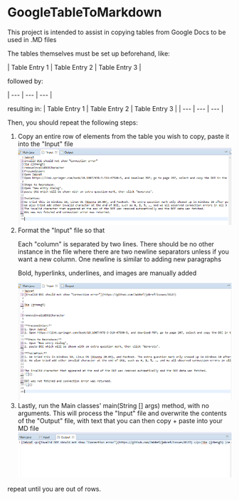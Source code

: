 # GoogleTableToMarkdown

This project is intended to assist in copying tables from Google Docs to be used in .MD files

The tables themselves must be set up beforehand, like:

| Table Entry 1 | Table Entry 2 | Table Entry 3 |

followed by:

| --- | --- | --- |

resulting in: 
| Table Entry 1 | Table Entry 2 | Table Entry 3 |
| --- | --- | --- |

Then, you should repeat the following steps:

1. Copy an entire row of elements from the table you wish to copy, paste it into the "Input" file ![](ReadImages/Show1.png)
2. Format the "Input" file so that <p>Each "column" is separated by two lines. There should be no other instance in the file where there are two newline separators unless if you want a new column. One newline is similar to adding new paragraphs</p><p>Bold, hyperlinks, underlines, and images are manually added</p> ![](ReadImages/Show2.png)
3. Lastly, run the Main classes' main(String [] args) method, with no arguments. This will process the "Input" file and overwrite the contents of the "Output" file, with text that you can then copy + paste into your MD file ![](ReadImages/Show3.png)

repeat until you are out of rows.
